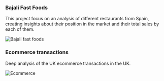 

### Bajali Fast Foods 

This project focus on an analysis of different restaurants from Spain, creating insights about their position in the market and their total sales by each of them.

![Bajali fast foods](portfolio_/img/Best_fast_food.webp)


### Ecommerce transactions 

Deep analysis of the UK ecommerce transactions in the UK.

![Ecommerce](portfolio_/img/ecommerce.jpg)

